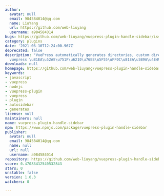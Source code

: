 ```yaml
---
author:
  avatar: null
  email: 984584014@qq.com
  name: LiuYang
  url: https://github.com/web-liuyang
  username: a984584014
bugs: https://github.com/web-liuyang/vuepress-plugin-handle-sidebar/issues
category: plugins
date: '2021-03-10T12:24:00.967Z'
deprecated: false
description: "VuePress automatically generates directories, custom directories\u3002\
  vuepress \u81EA\u52A8\u751F\u6210\u76EE\u5F55\uFF0C\u81EA\u5B9A\u4E49\u76EE\u5F55"
downloads: null
homepage: https://github.com/web-liuyang/vuepress-plugin-handle-sidebar#readme
keywords:
- javascript
- vuepress
- nodejs
- vuepress-plugin
- vuepress
- plugin
- autosidebar
- generates
license: null
maintainers: null
name: vuepress-plugin-handle-sidebar
npm: https://www.npmjs.com/package/vuepress-plugin-handle-sidebar
publisher:
  avatar: null
  email: 984584014@qq.com
  name: null
  url: null
  username: a984584014
repository: https://github.com/web-liuyang/vuepress-plugin-handle-sidebar
score: 0.47083412540532843
stars: 0
unstable: false
version: 1.0.3
watchers: 0

---
```


